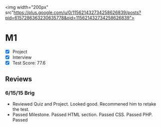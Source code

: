 <img width="200px" src"https://plus.google.com/u/0/115621432734258626839/posts?pid=6157286363230635778&oid=115621432734258626839">

# M1

- [x] Project 
- [x] Interview
- [x] Test Score: 77.6

## Reviews

### 6/15/15 Brig
- Reviewed Quiz and Project. Looked good. Recommened him to retake the test.
- Passed Milestone. Passed HTML section. Passed CSS. Passed PHP. Passed
